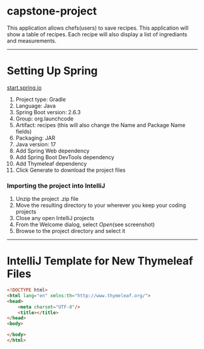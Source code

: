 # capstone-project
This application allows chefs(users) to save recipes.
This application will show a table of recipes.
Each recipe will also display a list of ingrediants and measurements.

- - - -

# Setting Up Spring
[start.spring.io](http://start.spring.io/)
1. Project type: Gradle
2. Language: Java
3. Spring Boot version: 2.6.3
4. Group: org.launchcode
5. Artifact: recipes (this will also change the Name and Package Name fields)
6. Packaging: JAR
7. Java version: 17
8. Add Spring Web dependency
9. Add Spring Boot DevTools dependency
10. Add Thymeleaf dependency
11. Click Generate to download the project files

### Importing the project into IntelliJ
1. Unzip the project .zip file
2. Move the resulting directory to your wherever you keep your coding projects
3. Close any open IntelliJ projects
4. From the Welcome dialog, select _Open_(see screenshot)
5. Browse to the project directory and select it

- - - -

# IntelliJ Template for New Thymeleaf Files
```html
<!DOCTYPE html>
<html lang="en" xmlns:th="http://www.thymeleaf.org/">
<head>
    <meta charset="UTF-8"/>
    <title></title>
</head>
<body>

</body>
</html>
```